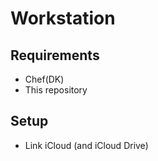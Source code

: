 # Workstation

## Requirements

* Chef(DK)
* This repository

## Setup

* Link iCloud (and iCloud Drive)
